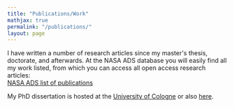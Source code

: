 ```yaml
---
title: "Publications/Work"
mathjax: true
permalink: "/publications/"
layout: page
---
```


I have written a number of research articles since my master's thesis, doctorate, and afterwards. At the NASA ADS database you will easily find all my work listed, from which you can access all open access research articles:  
[NASA ADS list of publications](https://ui.adsabs.harvard.edu/search/fq=%7B!type%3Daqp%20v%3D%24fq_database%7D&fq_database=(database%3Aastronomy%20OR%20database%3Aphysics)&q=%20author%3A"keilmann%2C%20eduard"&sort=date%20desc%2C%20bibcode%20desc&p_=0)  



My PhD dissertation is hosted at the [University of Cologne](tbd) or also [here](tbd).
